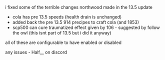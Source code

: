 i fixed some of the terrible changes northwood made in the 13.5 update

- cola has pre 13.5 speeds (health drain is unchanged)
- added back the pre 13.5 914 precipes to craft cola (and 1853)
- scp500 can cure traumatized effect given by 106 - suggested by follow the owl (this isnt part of 13.5 but i did it anyway)

all of these are configurable to have enabled or disabled

any issues - Half__ on discord 
